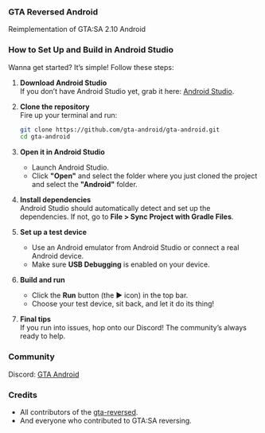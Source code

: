 ### GTA Reversed Android

Reimplementation of GTA:SA 2.10 Android

### How to Set Up and Build in Android Studio 

Wanna get started? It’s simple! Follow these steps:  

1. **Download Android Studio**  
   If you don’t have Android Studio yet, grab it here: [Android Studio](https://developer.android.com/studio).  

2. **Clone the repository**  
   Fire up your terminal and run:  
   ```bash
   git clone https://github.com/gta-android/gta-android.git
   cd gta-android
   ```  

3. **Open it in Android Studio**  
   - Launch Android Studio.  
   - Click **"Open"** and select the folder where you just cloned the project and select the **"Android"** folder.

4. **Install dependencies**  
   Android Studio should automatically detect and set up the dependencies. If not, go to **File > Sync Project with Gradle Files**.  

5. **Set up a test device**  
   - Use an Android emulator from Android Studio or connect a real Android device.  
   - Make sure **USB Debugging** is enabled on your device.  

6. **Build and run**  
   - Click the **Run** button (the ▶️ icon) in the top bar.  
   - Choose your test device, sit back, and let it do its thing!  

7. **Final tips**  
   If you run into issues, hop onto our Discord! The community’s always ready to help.

### Community 
Discord: [GTA Android](https://discord.gg/Nr4MfSEGXd)   

### Credits
- All contributors of the [gta-reversed](https://github.com/gta-reversed/gta-reversed).
- And everyone who contributed to GTA:SA reversing.

